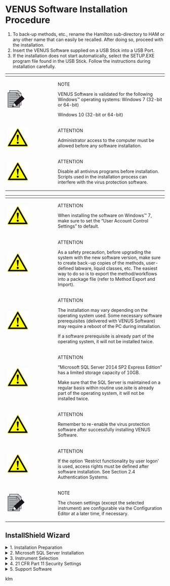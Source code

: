 # VENUS Software Installation Procedure

1. To back-up methods, etc., rename the Hamilton sub-directory to HAM or any other name that can easily be recalled. After doing so, proceed with the installation.
2. Insert the VENUS Software supplied on a USB Stick into a USB Port.
3. If the installation does not start automatically, select the SETUP.EXE program file found in the USB Stick. Follow the instructions during installation carefully.

<table data-header-hidden><thead><tr><th width="145"></th><th></th></tr></thead><tbody><tr><td><img src="../../.gitbook/assets/image (1) (1) (1) (1).png" alt="" data-size="original"></td><td><p>NOTE</p><p>VENUS Software is validated for the following Windows™ operating systems: Windows 7 (32-bit or 64-bit)</p><p>Windows 10 (32-bit or 64-bit)</p></td></tr><tr><td><img src="../../.gitbook/assets/image (23).png" alt=""></td><td><p>ATTENTION</p><p>Administrator access to the computer must be allowed before any software installation.</p></td></tr><tr><td><img src="../../.gitbook/assets/image (23).png" alt=""></td><td><p>ATTENTION</p><p>Disable all antivirus programs before installation. Scripts used in the installation process can interfere with the virus protection software.</p></td></tr></tbody></table>

<table data-header-hidden><thead><tr><th width="145"></th><th></th></tr></thead><tbody><tr><td><img src="../../.gitbook/assets/image (23).png" alt=""></td><td><p>ATTENTION</p><p>When installing the software on Windows™ 7, make sure to set the “User Account Control Settings” to default.</p></td></tr><tr><td><img src="../../.gitbook/assets/image (23).png" alt=""></td><td><p>ATTENTION</p><p>As a safety precaution, before upgrading the system with the new software version, make sure to create back-up copies of the methods, user-defined labware, liquid classes, etc. The easiest way to do so is to export the method/workflows into a package file (refer to Method Export and Import).</p></td></tr><tr><td><img src="../../.gitbook/assets/image (23).png" alt=""></td><td><p>ATTENTION</p><p>The installation may vary depending on the operating system used. Some necessary software prerequisites (delivered with VENUS Software) may require a reboot of the PC during installation.</p><p>If a software prerequisite is already part of the operating system, it will not be installed twice.</p></td></tr><tr><td><img src="../../.gitbook/assets/image (23).png" alt=""></td><td><p>ATTENTION</p><p>“Microsoft SQL Server 2014 SP2 Express Edition” has a limited storage capacity of 10GB.</p><p>Make sure that the SQL Server is maintained on a regular basis within routine use.isite is already part of the operating system, it will not be installed twice.</p></td></tr><tr><td><img src="../../.gitbook/assets/image (23).png" alt=""></td><td><p>ATTENTION</p><p>Remember to re-enable the virus protection software after successfully installing VENUS Software.</p></td></tr><tr><td><img src="../../.gitbook/assets/image (23).png" alt=""></td><td><p>ATTENTION</p><p>If the option ‘Restrict functionality by user logon’ is used, access rights must be defined after software installation. See Section 2.4 Authentication Systems.</p></td></tr><tr><td><img src="../../.gitbook/assets/image (1) (1) (1) (1).png" alt="" data-size="original"></td><td><p>NOTE</p><p>The chosen settings (except the selected instrument) are configurable via the Configuration Editor at a later time, if necessary.</p></td></tr></tbody></table>

## ‌InstallShield Wizard

<details>

<summary>1. Installation Preparation</summary>

1. The installation begins with certain preparation steps.\
   ![](<../../.gitbook/assets/image (4) (1) (1) (1).png>)

</details>

<details>

<summary>2. Microsoft SQL Server Installation</summary>

Using VENUS Software requires access to a Microsoft SQL Server. If the “Microsoft SQL Server 2014 SP2 Express Edition” is not installed at this point, a prompt will be displayed requiring a location and to access information from the Microsoft SQL Server after completion of the software installation.

1.  During installation, a prompt will be displayed asking if the SQL Server 2014 Service Pack 2 (SP2) shal be installed.

    <figure><img src="../../.gitbook/assets/image (5) (1) (1).png" alt="" width="267"><figcaption></figcaption></figure>
2. Click \[Yes] to continue. If \[No] is chosen, please prepare the following information to be able to use another SQL Server:
   * Microsoft SQL Server Location
   * Database User Name and Password
3.  Click \[Next >] to continue.

    <figure><img src="../../.gitbook/assets/image (6) (1) (1).png" alt="" width="378"><figcaption></figcaption></figure>
4.  Click \[Yes] to continue after the virus protection software and all other applications have been closed.

    <figure><img src="../../.gitbook/assets/image (7) (1) (1).png" alt="" width="378"><figcaption></figcaption></figure>
5.  Click \[Yes] to continue.

    <figure><img src="../../.gitbook/assets/image (8) (1) (1).png" alt="" width="378"><figcaption></figcaption></figure>
6.  If necessary, change the installation destination and click \[Next >] to continue.

    <figure><img src="../../.gitbook/assets/image (9) (1).png" alt="" width="378"><figcaption></figcaption></figure>

</details>

<details>

<summary>3. ‌Instrument Selection</summary>

1. Select the instrument from the dialog shown. This will install one of the following instrument deck layouts as the default layout.
2.  Click \[Next >] to continue.

    <figure><img src="../../.gitbook/assets/image (10) (1).png" alt="" width="378"><figcaption></figcaption></figure>
3.  Click \[Install] to continue with the installation process.

    <figure><img src="../../.gitbook/assets/image (11) (1).png" alt="" width="378"><figcaption></figcaption></figure>
4.  Specify the laboratory name and click \[Next >] to confirm the name.

    <figure><img src="../../.gitbook/assets/image (12) (1).png" alt="" width="378"><figcaption></figcaption></figure>
5. The installation of the VENUS Software will now start.

<img src="../../.gitbook/assets/image (13) (1).png" alt="" data-size="original">

\\

</details>

<details>

<summary>4. ‌21 CFR Part 11 Security Settings‌</summary>

1.  The security requirements can be defined in the following screens:

    <figure><img src="../../.gitbook/assets/image (16) (1).png" alt="" width="378"><figcaption></figcaption></figure>

    1. **Restrict Functionality by User logon**\
       For more information about the controlled access functionality, refer to Section 2.4 Authentication Systems. The access rights of the current user are monitored. By installation default, it is set to: OFF
    2. **Record (all) File Names in the Runtime Trace**\
       All the linked file names such as deck layout, liquid classes, labware, etc. are logged (Log File) at the end of each method run. By installation default, it is set to: OFF
    3. **Use File Checksums to Validate Files**\
       Verify the checksum of the method and of all the linked files such as the deck layout, liquid classes, labware, etc. If a file is corrupted, the software will detect it. Enable/disable checksum verification of files. By installation default, it is set to: ON If "Record (all) file names in the runtime trace" is selected, the screen shown below is displayed.\\
2.  Click \[Finish] to complete the installation.

    <figure><img src="../../.gitbook/assets/image (17) (1).png" alt="" width="378"><figcaption></figcaption></figure>
3.  Select the security requirements that are needed and click \[Next >] to continue.\\

    <figure><img src="../../.gitbook/assets/image (18) (1).png" alt="" width="378"><figcaption></figcaption></figure>

    1. **Enable Versioning and Validation of Files**\
       By installation default, it is set to: OFF
    2. **Enable Viewing of File History**\
       By installation default, it is set to: OFF\
       If "Enable viewing of file history" is selected, the screen shown below is displayed. 4. Select the security requirements that are needed and click \[Next >] to continue. • Force Audit Trail for All File Changes By installation
4.  Select the security requirements that are needed and click \[Next >] to continue.

    <figure><img src="../../.gitbook/assets/image (19) (1).png" alt="" width="378"><figcaption></figcaption></figure>

    1. **Force Audit Trail for All File Changes**\
       By installation default, it is set to: OFF
5.  Click \[Finish] to complete the installation of the VENUS Software.

    <figure><img src="../../.gitbook/assets/image (20) (1).png" alt="" width="378"><figcaption></figcaption></figure>

\\

</details>

<details>

<summary>5. ‌Support Software</summary>

After the successful installation of VENUS Software, the installation program for the Hamilton Support Software will start automatically.

1.  Select the labware, libraries and methods which are needed for the daily work by ticking the appropriate boxes. Click \[Next >] to continue.

    <figure><img src="../../.gitbook/assets/image (21) (1).png" alt="" width="341"><figcaption></figcaption></figure>
2.  Click \[Install] to begin the installation of the selected features for the Hamilton Support Software.\\

    <figure><img src="../../.gitbook/assets/image (24).png" alt="" width="378"><figcaption></figcaption></figure>
3.  The installation of the features will take a few minutes.

    <figure><img src="../../.gitbook/assets/image (25).png" alt="" width="378"><figcaption></figcaption></figure>
4.  Click \[Finish] to complete the installation of the Hamilton Support Software.\\

    <figure><img src="../../.gitbook/assets/image (26).png" alt="" width="378"><figcaption></figcaption></figure>
5.  After the successful installation of VENUS Software, find the Version Information under “Windows -> Start -> All Programs -> HAMILTON -> Version Info”. This tool provides information about the currently installed VENUS Software.

    <figure><img src="../../.gitbook/assets/image (27).png" alt="" width="360"><figcaption></figcaption></figure>

\\

</details>





klm
